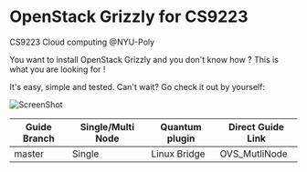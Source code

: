 OpenStack Grizzly for CS9223
===============================
CS9223 Cloud computing @NYU-Poly

You want to install OpenStack Grizzly and you don't know how ?
This is what you are looking for !

It's easy, simple and tested. Can't wait? Go check it out by yourself: 

![ScreenShot](http://www.natcom.org/uploadedImages/More_Scholarly_Resources/Doctoral_Program_Resource_Guide/NYU%20Logo.jpg)

Guide Branch  | Single/Multi Node | Quantum plugin  | Direct Guide Link                                                                                              |
------------- | ----------------- | --------------- | ------------------                                                                                             |
master        | Single            | Linux Bridge    | OVS_MutliNode | Multi             | OpenVSwitch     | https://github.com/KevinZhaoNY/OpenStack-Grizzly-Install-Guide/blob/OVS_MultiNode/OpenStack_Grizzly_Install_Guide.rst |
